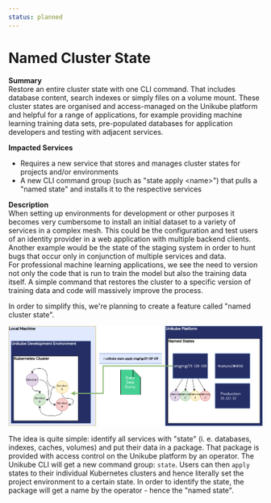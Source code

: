 ```yaml
---
status: planned
---
```


# Named Cluster State

**Summary**  
Restore an entire cluster state with one CLI command. That includes database content, search indexes or simply files on a volume mount. These cluster states are organised and access-managed on the Unikube platform and helpful for a range of applications, for example providing machine learning training data sets, pre-populated databases for application developers and testing with adjacent services.

**Impacted Services**  
- Requires a new service that stores and manages cluster states for projects and/or environments  
- A new CLI command group (such as "state apply <name\>") that pulls a "named state" and installs it to the respective services  

**Description**  
When setting up environments for development or other purposes it becomes very cumbersome to install an initial dataset to a variety of services in a complex mesh. This could be the configuration and test users of an identity provider in a web application with multiple backend clients. Another example would be the state of the staging system in order to hunt bugs that occur only in conjunction of multiple services and data.  
For professional machine learning applications, we see the need to version not only the code that is run to train the model but also the training data itself. A simple command that restores the cluster to a specific version of training data and code will massively improve the process.

In order to simplify this, we're planning to create a feature called "named cluster state".

![Named Cluster States](./assets/named_state.png)

The idea is quite simple: identify all services with "state" (i. e. databases, indexes, caches, volumes) and put their data in a package. That package is provided with access control on the Unikube platform by an operator.
The Unikube CLI will get a new command group: `state`. Users can then `apply` states to their individual Kubernetes clusters and hence literally set the project environment to a certain state. In order to identify the state, the package will get a name by the operator - hence the "named state".

